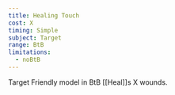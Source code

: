 ```yaml
---
title: Healing Touch
cost: X
timing: Simple
subject: Target
range: BtB
limitations:
  - noBtB
---
```

Target Friendly model in BtB [[Heal]]s X wounds.